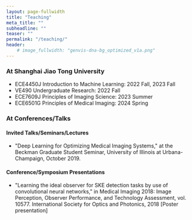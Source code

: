 ```yaml
---
layout: page-fullwidth
title: "Teaching"
meta_title: ""
subheadline: ""
teaser: ""
permalink: "/teaching/"
header:
    # image_fullwidth: "genvis-dna-bg_optimized_v1a.png"
---
```



### At Shanghai Jiao Tong University

* ECE4450J Introduction to Machine Learning: 2022 Fall, 2023 Fall
* VE490 Undergraduate Research: 2022 Fall
* ECE7609J Principles of Imaging Science: 2023 Summer
* ECE6501G Principles of Medical Imaging: 2024 Spring

### At Conferences/Talks

#### Invited Talks/Seminars/Lectures

* "Deep Learning for Optimizing Medical Imaging Systems," at the Beckman Graduate Student Seminar, University of Illinois at Urbana-Champaign, October 2019.


#### Conference/Symposium Presentations

* "Learning the ideal observer for SKE detection tasks by use of convolutional neural networks," in Medical Imaging 2018: Image Perception, Observer Performance, and Technology Assessment, vol. 10577. International Society for Optics and Photonics, 2018 [Poster presentation]


